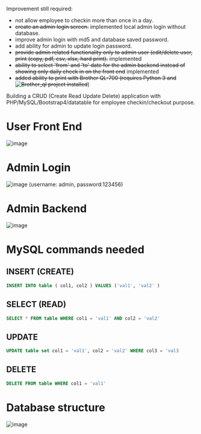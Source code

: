 Improvement still required:
- not allow employee to checkin more than once in a day.
- ~~create an admin login screen.~~ implemented local admin login without database.
- improve admin login with md5 and database saved password.
- add ability for admin to update login password.
- ~~provide admin related functionality only to admin user (edit/delete user, print (copy, pdf, csv, xlsx, hard print).~~ implemented
- ~~ability to select 'from' and 'to' date for the admin backend instead of showing only daily check in on the front end~~ implemented
- ~~added ability to print with Brother QL-700 (requires Python 3 and ![Brother_ql](https://github.com/pklaus/brother_ql) project installed~~)

Building a CRUD (Create Read Update Delete) application with PHP/MySQL/Bootstrap4/datatable for employee checkin/checkout purpose.
# User Front End
![image](https://user-images.githubusercontent.com/67799618/91454579-0cb38580-e879-11ea-9f6f-06c697b7e294.png)
# Admin Login
![image](https://user-images.githubusercontent.com/67799618/91454815-4a181300-e879-11ea-9474-8ebb9228b3f3.png)
(username: admin, password:123456)
# Admin Backend
![image](https://user-images.githubusercontent.com/67799618/91455044-877ca080-e879-11ea-8e8f-7423f1b74c0c.png)
# MySQL commands needed
## INSERT (CREATE)
```SQL
INSERT INTO table ( col1, col2 ) VALUES ('val1', 'val2' )
```

## SELECT (READ)
```SQL
SELECT * FROM table WHERE col1 = 'val1' AND col2 = 'val2'
```

## UPDATE
```SQL
UPDATE table set col1 = 'val1', col2 = 'val2' WHERE col3 = 'val3
```

## DELETE
```SQL
DELETE FROM table WHERE col1 = 'val1'
```

# Database structure
![image](https://user-images.githubusercontent.com/67799618/91453588-d9242b80-e877-11ea-9d06-8068e40cceff.png)
